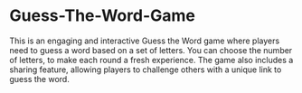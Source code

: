 # Guess-The-Word-Game
This is an engaging and interactive Guess the Word game where players need to guess a word based on a set of letters. You can choose the number of letters, to make each round a fresh experience. The game also includes a sharing feature, allowing players to challenge others with a unique link to guess the word.
